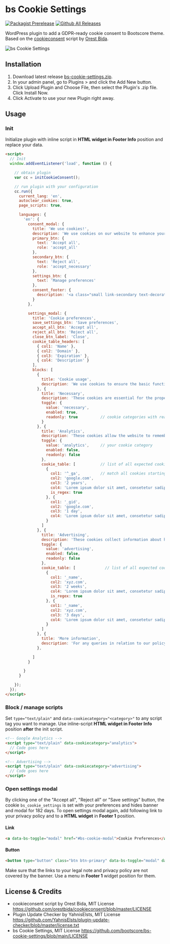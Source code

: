 # bs Cookie Settings

[![Packagist Prerelease](https://img.shields.io/packagist/vpre/bootscore/bs-cookie-settings?logo=packagist&logoColor=fff)](https://packagist.org/packages/bootscore/bs-cookie-settings)
[![Github All Releases](https://img.shields.io/github/downloads/bootscore/bs-cookie-settings/total.svg)](https://github.com/bootscore/bs-cookie-settings/releases)

WordPress plugin to add a GDPR-ready cookie consent to Bootscore theme. Based on the [cookieconsent](https://orestbida.com/demo-projects/cookieconsent/) script by [Orest Bida](https://github.com/orestbida/cookieconsent).

<img src="https://lh3.googleusercontent.com/pw/AM-JKLVzgrDgCd68uGMaxBPYAMYB4wg6cg7orzuNU5sr41XOkGFuxueA9eEgkHRCp1HfoxTghl5giVRdnewa8-Lx7GmDyNeastxvBKpvjRNQ0saP5vspSRGCRP7N0-pLkyJqtcltBR32ZsbWfZjCBvOzvRjIHA=w1200-h954-no" alt="bs Cookie Settings">


## Installation

1. Download latest release [bs-cookie-settings.zip](https://github.com/bootscore/bs-cookie-settings/releases/latest/download/bs-cookie-settings.zip).
2. In your admin panel, go to Plugins > and click the Add New button.
3. Click Upload Plugin and Choose File, then select the Plugin's .zip file. Click Install Now.
4. Click Activate to use your new Plugin right away.

## Usage

### Init

Initialize plugin with inline script in **HTML widget in Footer Info** position and replace your data.

```html
<script>
  // Init
  window.addEventListener('load', function () {

    // obtain plugin
    var cc = initCookieConsent();

    // run plugin with your configuration
    cc.run({
      current_lang: 'en',
      autoclear_cookies: true,
      page_scripts: true,

      languages: {
        'en': {
          consent_modal: {
            title: 'We use cookies!',
            description: 'We use cookies on our website to enhance your browsing experience by remembering your preferences and analyzing site traffic. By clicking "Accept all", you consent to the use of all cookies. However, you can manage your <a data-bs-toggle="modal" href="#bs-cookie-modal">cookie preferences</a> to provide a controlled consent.',
            primary_btn: {
              text: 'Accept all',
              role: 'accept_all'
            },
            secondary_btn: {
              text: 'Reject all',
              role: 'accept_necessary'
            },
            settings_btn: {
              text: 'Manage preferences'
            },
            consent_footer: {
              description: '<a class="small link-secondary text-decoration-none" href="#">Privacy Policy</a> • <a class="small link-secondary text-decoration-none" href="#">Terms & Conditions</a> • <a class="small link-secondary text-decoration-none" href="#">Imprint</a>'
            }
          },

          settings_modal: {
            title: 'Cookie preferences',
            save_settings_btn: 'Save preferences',
            accept_all_btn: 'Accept all',
            reject_all_btn: 'Reject all',
            close_btn_label: 'Close',
            cookie_table_headers: [
              { col1: 'Name' },
              { col2: 'Domain' },
              { col3: 'Expiration' },
              { col4: 'Description' }
            ],
            blocks: [
              {
                title: 'Cookie usage',
                description: 'We use cookies to ensure the basic functionalities of the website and to enhance your online experience. You can choose for each category to opt-in/out whenever you want. For more details relative to cookies and other sensitive data, please read the full <a href="#yourprivacypolicy">Privacy Policy</a>.'
              }, {
                title: 'Necessary',
                description: 'These cookies are essential for the proper functioning of our website. Without these cookies, the website would not work properly',
                toggle: {
                  value: 'necessary',
                  enabled: true,
                  readonly: true          // cookie categories with readonly=true are all treated as "necessary cookies"
                }
              }, {
                title: 'Analytics',
                description: 'These cookies allow the website to remember the choices you have made in the past',
                toggle: {
                  value: 'analytics',     // your cookie category
                  enabled: false,
                  readonly: false
                },
                cookie_table: [           // list of all expected cookies
                  {
                    col1: '^_ga',         // match all cookies starting with "_ga"
                    col2: 'google.com',
                    col3: '2 years',
                    col4: 'Lorem ipsum dolor sit amet, consetetur sadipscing elitr, sed diam nonumy eirmod tempor invidunt ut labore et dolore magna aliquyam erat.',
                    is_regex: true
                  }, {
                    col1: '_gid',
                    col2: 'google.com',
                    col3: '1 day',
                    col4: 'Lorem ipsum dolor sit amet, consetetur sadipscing elitr, sed diam nonumy eirmod tempor invidunt ut labore et dolore magna aliquyam erat.',
                  }
                ]
              }, {
                title: 'Advertising',
                description: 'These cookies collect information about how you use the website, which pages you visited and which links you clicked on. All of the data is anonymized and cannot be used to identify you',
                toggle: {
                  value: 'advertising',
                  enabled: false,
                  readonly: false
                },
                cookie_table: [             // list of all expected cookies
                  {
                    col1: '_name',
                    col2: 'xyz.com',
                    col3: '2 weeks',
                    col4: 'Lorem ipsum dolor sit amet, consetetur sadipscing elitr, sed diam nonumy eirmod tempor invidunt ut labore et dolore magna aliquyam erat.',
                    is_regex: true
                  }, {
                    col1: '_name',
                    col2: 'xyz.com',
                    col3: '3 days',
                    col4: 'Lorem ipsum dolor sit amet, consetetur sadipscing elitr, sed diam nonumy eirmod tempor invidunt ut labore et dolore magna aliquyam erat.',
                  }
                ]
              }, {
                title: 'More information',
                description: 'For any queries in relation to our policy on cookies and your choices, please <a href="#yourcontactpage">contact us</a>.',
              },

            ]
          }

        }
      }

    });
  });
</script>

```

### Block / manage scripts

Set `type="text/plain"` and `data-cookiecategory="<category>"` to any script tag you want to manage. Use inline-script **HTML widget in Footer Info** position **after** the init script.

```html
<!-- Google Analytics -->
<script type="text/plain" data-cookiecategory="analytics">
  // Code goes here
</script>

<!-- Advertising -->
<script type="text/plain" data-cookiecategory="advertising">
  // Code goes here
</script>
```

### Open settings modal

By clicking one of the "Accept all", "Reject all" or "Save settings" button, the cookie `bs_cookie_settings` is set with your preferences and hides banner and modal for 182 days. To open settings modal again, add following link to your privacy policy and to a **HTML widget** in **Footer 1** position.

#### Link

```html
<a data-bs-toggle="modal" href="#bs-cookie-modal">Cookie Preferences</a>
```

#### Button

```html
<button type="button" class="btn btn-primary" data-bs-toggle="modal" data-bs-target="#bs-cookie-modal">Cookie Preferences</button>
```

Make sure that the links to your legal note and privacy policy are not covered by the banner. Use a menu in **Footer 1** widget position for them.

## License & Credits

- cookieconsent script by Orest Bida, MIT License https://github.com/orestbida/cookieconsent/blob/master/LICENSE
- Plugin Update Checker by YahnisElsts, MIT License <a href="https://github.com/YahnisElsts/plugin-update-checker/blob/master/license.txt">https://github.com/YahnisElsts/plugin-update-checker/blob/master/license.txt
- bs Cookie Settings, MIT License https://github.com/bootscore/bs-cookie-settings/blob/main/LICENSE
